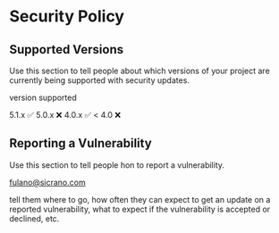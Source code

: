  # Security Policy

 ## Supported Versions

 Use this section to tell people about which versions of your project are
 currently being supported with security updates.

version   supported

5.1.x   :white_check_mark:
5.0.x   :x:
4.0.x   :white_check_mark:
< 4.0   :x:


## Reporting a Vulnerability

Use this section to tell people hon to report a vulnerability.

fulano@sicrano.com

tell them where to go, how often they can expect to get an update on a 
reported vulnerability, what to expect if the vulnerability is accepted or 
declined, etc. 
